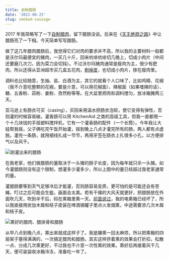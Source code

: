 ```yaml
---
title: 自制腊肠
date: '2021-06-25'
slug: smoked-sausage
---
```


2017 年我简略写了一下[自制腊肉](/cn/2017/04/smoked-bacon/)，留下腊肠没说。后来在《[天无绝厨之路](/cn/2019/02/unbeatable-chef/)》中让腊肠亮了一下相。今天简单写写腊肠。

做了这几年腊肉腊肠后，我觉得它们对肉的要求并不高，所以我的主要材料一般都是沃尔玛最便宜的猪肉，一买几十斤，回来吭哧吭哧切几晚上，切成小肉片（中间还要磨几次刀，因为菜刀会切钝）。不过沃尔玛猪肉通常是瘦肉为主，很少有肥肉，所以还得从亚洲超市买几盒五花肉，[剔掉皮](/cn/2017/11/cut-skin/)，也切成小肉片，掺在瘦肉里。

调料也比较随意，生抽、盐、白酒为主，其它的就看个人口味了，比如鸡精、花椒（我不介意吃整颗的花椒，要是介意，可以用花椒面）、辣椒面（如果嗜辣的话）、糖、五香粉、蒜粉、姜粉、孜然粉等等。在大盆里把肉和调料搅匀，放冰箱腌两三天。

亚马逊上有肠衣可买（casing），买回来用温水把肠衣泡软，使它变得有弹性，否则灌的时候容易破。灌香肠可以用 KitchenAid 之类的高级工具，但我一直都用一个十几块钱的手摇塑料搅拌机，它有一个灌香肠的配件（一个长筒）。今年我让大娃帮我摇，父子俩吃完午饭开始灌，摇到晚上八点才灌完所有的肠，两人都有点虚脱。灌完一条肠，就用细线扎成一节节，再用牙签在肠衣上扎很多小孔，以方便排气以及风干。

![刚灌出来的腊肠](https://user-images.githubusercontent.com/163582/123371136-c1284180-d546-11eb-9c98-d1c2899b45c7.JPG)

在我老家，他们做腊肠的量取决于一头猪的肠子长度，因为每年就只杀一头猪。如今灌腊肠则没有这个限制，想灌多少灌多少，所以上图中的量已经超过我老家通常的量。

灌腊肠要等到天气足够冷后才能灌，否则肠容易变质，更可怕的是可能还会有苍蝇，叮过之后可能会生蛆，画面会太美。若有干燥的大风天就更好，把腊肠放在外面吹几天，吹到半干后，码在熏箱里熏一天。[前面说过](/cn/2019/02/unbeatable-chef/)，我的电熏箱已经坏了，所以我直接用炭加木屑和桔子皮装在啤酒锡罐子里点火发烟熏，中途需要添几次木屑和桔子皮。

![熏好的腊肉、腊排骨和腊肠](https://user-images.githubusercontent.com/163582/123371138-c2596e80-d546-11eb-8b28-f0a22d2da51e.JPG)

从早八点到晚八点，熏出来就成这样子了。我是嫌熏一回太麻烦，所以把熏箱的四层架子塞得满满的，一次搞定腊肉和腊肠。其实这样挤着熏的效果会打折扣，松散一点、分成几次熏更好，不过我也不介意一次性熏的效果。熏好后再接着风干几天，便可装袋收冰箱冷冻，准备吃一年了。
